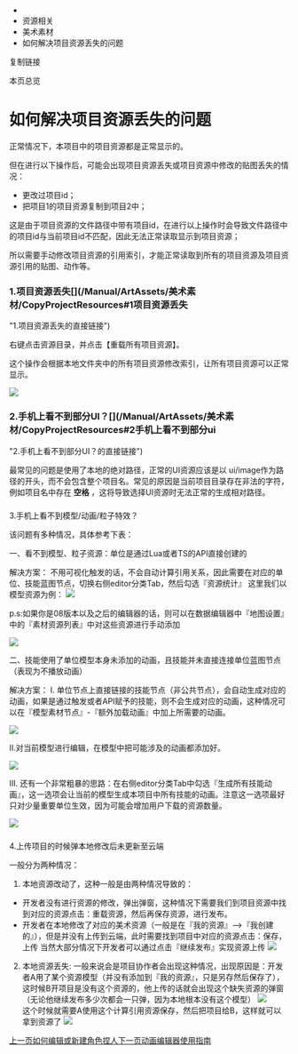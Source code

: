   * [](/)
  * 资源相关
  * 美术素材
  * 如何解决项目资源丢失的问题

复制链接

本页总览

# 如何解决项目资源丢失的问题

正常情况下，本项目中的项目资源都是正常显示的。

但在进行以下操作后，可能会出现项目资源丢失或项目资源中修改的贴图丢失的情况：

  * 更改过项目id；
  * 把项目1的项目资源复制到项目2中；

这是由于项目资源的文件路径中带有项目id，在进行以上操作时会导致文件路径中的项目id与当前项目id不匹配，因此无法正常读取显示到项目资源；

所以需要手动修改项目资源的引用索引，才能正常读取到所有的项目资源及项目资源引用的贴图、动作等。

### 1.项目资源丢失[​](/Manual/ArtAssets/美术素材/CopyProjectResources#1项目资源丢失
"1.项目资源丢失的直接链接")

右键点击资源目录，并点击【重载所有项目资源】。

这个操作会根据本地文件夹中的所有项目资源修改索引，让所有项目资源可以正常显示。

![](/assets/images/重载项目资源-d54de630f9125057b6cf5a29b753c64a.png)

### 2.手机上看不到部分UI？[​](/Manual/ArtAssets/美术素材/CopyProjectResources#2手机上看不到部分ui
"2.手机上看不到部分UI？的直接链接")

最常见的问题是使用了本地的绝对路径，正常的UI资源应该是以
ui/image作为路径的开头，而不会包含整个项目名。常见的原因是当前项目目录存在非法的字符，例如项目名中存在 **空格**
，这将导致选择UI资源时无法正常的生成相对路径。

###
3.手机上看不到模型/动画/粒子特效？[​](/Manual/ArtAssets/美术素材/CopyProjectResources#3手机上看不到模型动画粒子特效
"3.手机上看不到模型/动画/粒子特效？的直接链接")

该问题有多种情况，具体参考下表：

一、看不到模型、粒子资源：单位是通过Lua或者TS的API直接创建的

解决方案： 不用可视化触发的话，不会自动计算引用关系，因此需要在对应的单位、技能蓝图节点，切换右侧editor分类Tab，然后勾选『资源统计』
这里我们以模型资源为例： ![](/assets/images/统计资源-e2c43a32d08a80ff48d9fbd526af5151.png)

p.s:如果你是08版本以及之后的编辑器的话，则可以在数据编辑器中『地图设置』中的『素材资源列表』中对这些资源进行手动添加

![](/assets/images/地图设置里面引用资源-79b67f7671a3a071a07fb1c69fa4809e.png)

二、技能使用了单位模型本身未添加的动画，且技能并未直接连接单位蓝图节点 （表现为不播放动画）

解决方案： Ⅰ.
单位节点上直接链接的技能节点（非公共节点），会自动生成对应的动画，如果是通过触发或者API赋予的技能，则不会生成对应的动画，这种情况可以在『模型素材节点』-『额外加载动画』中加上所需要的动画。

![](/assets/images/加载额外动画-5556c0b101fda204648b2b3559fb4615.png)

Ⅱ.对当前模型进行编辑，在模型中把可能涉及的动画都添加好。

![](/assets/images/资源库加动作-ad5e2c7cd5e2f0210bdf476dcca33773.png)

Ⅲ.
还有一个非常粗暴的思路：在右侧editor分类Tab中勾选『生成所有技能动画』，这一选项会让当前的模型生成本项目中所有技能的动画。注意这一选项最好只对少量重要单位生效，因为可能会增加用户下载的资源数量。

![](/assets/images/生成所有动画-72381d9b45aa1ad15b8c419021e919a6.png)

###
4.上传项目的时候弹本地修改后未更新至云端[​](/Manual/ArtAssets/美术素材/CopyProjectResources#4上传项目的时候弹本地修改后未更新至云端
"4.上传项目的时候弹本地修改后未更新至云端的直接链接")

一般分为两种情况：

  1. 本地资源改动了，这种一般是由两种情况导致的：

  * 开发者没有进行资源的修改，弹出弹窗，这种情况下需要我们到项目资源中找到对应的资源点击：重载资源，然后再保存资源，进行发布。
  * 开发者在本地修改了对应的美术资源（一般是在『我的资源』——>『我创建的』），但是并没有上传到云端，此时需要找到项目中对应的资源点击：保存，上传 当然大部分情况下开发者可以通过点击『继续发布』实现资源上传 ![](/assets/images/本地修改-7868285826c75885e34603361bf3ea4a.png)

  2. 本地资源丢失: 一般来说会是项目协作者会出现这种情况，出现原因是：开发者A用了某个资源模型（并没有添加到『我的资源』，只是另存然后保存了），这时候B开项目是没有这个资源的，他上传的话就会出现这个缺失资源的弹窗（无论他继续发布多少次都会一只弹，因为本地根本没有这个模型） ![](/assets/images/上传资源1-2e97123a9a6cb6df04de94f6c3437110.png)  
这个时候就需要A使用这个计算引用资源保存，然后把项目给B，这样就可以拿到资源了
![](/assets/images/计算引用资源-93860dcd0dbec7ce12ad16bc824533f0.png)

[上一页如何编辑或新建角色捏人](/Manual/ArtAssets/美术素材/EditCharacters)[下一页动画编辑器使用指南](/Manual/ArtAssets/动画/AnimationEditor)


